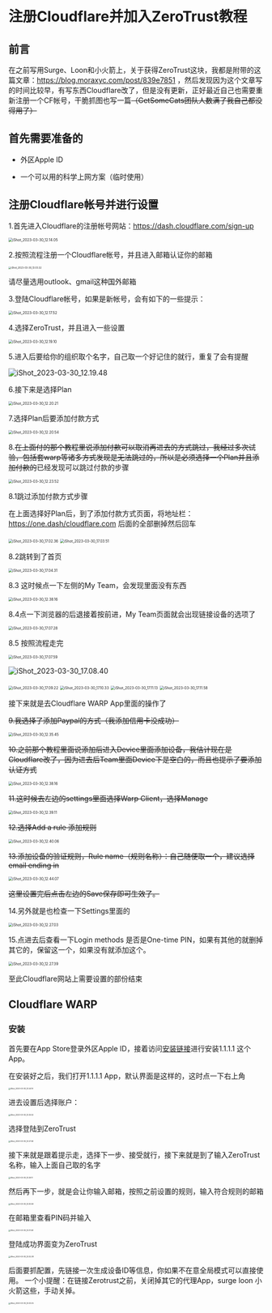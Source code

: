 # 注册Cloudflare并加入ZeroTrust教程

## 前言

在之前写用Surge、Loon和小火箭上，关于获得ZeroTrust这块，我都是附带的这篇文章：https://blog.moraxyc.com/post/839e7851 ，然后发现因为这个文章写的时间比较早，有写东西Cloudflare改了，但是没有更新，正好最近自己也需要重新注册一个CF帐号，干脆抓图也写一篇~~（GetSomeCats团队人数满了我自己都没得用了）~~

## 首先需要准备的

- 外区Apple ID

- 一个可以用的科学上网方案（临时使用）

  

## 注册Cloudflare帐号并进行设置

1.首先进入Cloudflare的注册帐号网站：https://dash.cloudflare.com/sign-up

<img src="./%E6%B3%A8%E5%86%8CCloudflare%E5%B9%B6%E5%8A%A0%E5%85%A5ZeroTrust%E6%95%99%E7%A8%8B.assets/iShot_2023-03-30_12.14.05.png" alt="iShot_2023-03-30_12.14.05" style="zoom:50%;" />

2.按照流程注册一个Cloudflare帐号，并且进入邮箱认证你的邮箱

<img src="./%E6%B3%A8%E5%86%8CCloudflare%E5%B9%B6%E5%8A%A0%E5%85%A5ZeroTrust%E6%95%99%E7%A8%8B.assets/iShot_2023-03-30_13.03.32.png" alt="iShot_2023-03-30_13.03.32" style="zoom: 33%;" />

请尽量选用outlook、gmail这种国外邮箱

3.登陆Cloudflare帐号，如果是新帐号，会有如下的一些提示：

<img src="./%E6%B3%A8%E5%86%8CCloudflare%E5%B9%B6%E5%8A%A0%E5%85%A5ZeroTrust%E6%95%99%E7%A8%8B.assets/iShot_2023-03-30_12.17.52.png" alt="iShot_2023-03-30_12.17.52" style="zoom:50%;" />

4.选择ZeroTrust，并且进入一些设置

<img src="./%E6%B3%A8%E5%86%8CCloudflare%E5%B9%B6%E5%8A%A0%E5%85%A5ZeroTrust%E6%95%99%E7%A8%8B.assets/iShot_2023-03-30_12.19.10.png" alt="iShot_2023-03-30_12.19.10" style="zoom:50%;" />

5.进入后要给你的组织取个名字，自己取一个好记住的就行，重复了会有提醒

![iShot_2023-03-30_12.19.48](./%E6%B3%A8%E5%86%8CCloudflare%E5%B9%B6%E5%8A%A0%E5%85%A5ZeroTrust%E6%95%99%E7%A8%8B.assets/iShot_2023-03-30_12.19.48.png)

6.接下来是选择Plan

<img src="./%E6%B3%A8%E5%86%8CCloudflare%E5%B9%B6%E5%8A%A0%E5%85%A5ZeroTrust%E6%95%99%E7%A8%8B.assets/iShot_2023-03-30_12.20.21.png" alt="iShot_2023-03-30_12.20.21" style="zoom:50%;" />

7.选择Plan后要添加付款方式

<img src="./%E6%B3%A8%E5%86%8CCloudflare%E5%B9%B6%E5%8A%A0%E5%85%A5ZeroTrust%E6%95%99%E7%A8%8B.assets/iShot_2023-03-30_12.20.54.png" alt="iShot_2023-03-30_12.20.54" style="zoom:50%;" />

8.~~在上面付的那个教程里说添加付款可以取消再进去的方式跳过，我经过多次试验，包括套warp等诸多方式发现是无法跳过的，所以是必须选择一个Plan并且添加付款的~~已经发现可以跳过付款的步骤

<img src="./%E6%B3%A8%E5%86%8CCloudflare%E5%B9%B6%E5%8A%A0%E5%85%A5ZeroTrust%E6%95%99%E7%A8%8B.assets/iShot_2023-03-30_12.23.52.png" alt="iShot_2023-03-30_12.23.52" style="zoom:50%;" />

8.1跳过添加付款方式步骤

在上面选择好Plan后，到了添加付款方式页面，将地址栏：https://one.dash/cloudflare.com 后面的全部删掉然后回车

<img src="./%E6%B3%A8%E5%86%8CCloudflare%E5%B9%B6%E5%8A%A0%E5%85%A5ZeroTrust%E6%95%99%E7%A8%8B.assets/iShot_2023-03-30_17.02.36.png" alt="iShot_2023-03-30_17.02.36" style="zoom:50%;" />



<img src="./%E6%B3%A8%E5%86%8CCloudflare%E5%B9%B6%E5%8A%A0%E5%85%A5ZeroTrust%E6%95%99%E7%A8%8B.assets/iShot_2023-03-30_17.03.51.png" alt="iShot_2023-03-30_17.03.51" style="zoom:50%;" />

8.2跳转到了首页

<img src="./%E6%B3%A8%E5%86%8CCloudflare%E5%B9%B6%E5%8A%A0%E5%85%A5ZeroTrust%E6%95%99%E7%A8%8B.assets/iShot_2023-03-30_17.04.31.png" alt="iShot_2023-03-30_17.04.31" style="zoom:50%;" />

8.3 这时候点一下左侧的My Team，会发现里面没有东西

<img src="./%E6%B3%A8%E5%86%8CCloudflare%E5%B9%B6%E5%8A%A0%E5%85%A5ZeroTrust%E6%95%99%E7%A8%8B.assets/iShot_2023-03-30_12.38.16-0168618.png" alt="iShot_2023-03-30_12.38.16" style="zoom:50%;" />

8.4点一下浏览器的后退接着按前进，My Team页面就会出现链接设备的选项了

<img src="./%E6%B3%A8%E5%86%8CCloudflare%E5%B9%B6%E5%8A%A0%E5%85%A5ZeroTrust%E6%95%99%E7%A8%8B.assets/iShot_2023-03-30_17.07.28.png" alt="iShot_2023-03-30_17.07.28" style="zoom:50%;" />

8.5 按照流程走完

<img src="./%E6%B3%A8%E5%86%8CCloudflare%E5%B9%B6%E5%8A%A0%E5%85%A5ZeroTrust%E6%95%99%E7%A8%8B.assets/iShot_2023-03-30_17.07.59.png" alt="iShot_2023-03-30_17.07.59" style="zoom:50%;" />

![iShot_2023-03-30_17.08.40](./%E6%B3%A8%E5%86%8CCloudflare%E5%B9%B6%E5%8A%A0%E5%85%A5ZeroTrust%E6%95%99%E7%A8%8B.assets/iShot_2023-03-30_17.08.40.png)

<img src="./%E6%B3%A8%E5%86%8CCloudflare%E5%B9%B6%E5%8A%A0%E5%85%A5ZeroTrust%E6%95%99%E7%A8%8B.assets/iShot_2023-03-30_17.09.22.png" alt="iShot_2023-03-30_17.09.22" style="zoom:50%;" />

<img src="./%E6%B3%A8%E5%86%8CCloudflare%E5%B9%B6%E5%8A%A0%E5%85%A5ZeroTrust%E6%95%99%E7%A8%8B.assets/iShot_2023-03-30_17.10.33.png" alt="iShot_2023-03-30_17.10.33" style="zoom:50%;" />

<img src="./%E6%B3%A8%E5%86%8CCloudflare%E5%B9%B6%E5%8A%A0%E5%85%A5ZeroTrust%E6%95%99%E7%A8%8B.assets/iShot_2023-03-30_17.11.13.png" alt="iShot_2023-03-30_17.11.13" style="zoom:50%;" />

<img src="./%E6%B3%A8%E5%86%8CCloudflare%E5%B9%B6%E5%8A%A0%E5%85%A5ZeroTrust%E6%95%99%E7%A8%8B.assets/iShot_2023-03-30_17.11.58.png" alt="iShot_2023-03-30_17.11.58" style="zoom:50%;" />

接下来就是去Cloudflare WARP App里面的操作了

~~9.我选择了添加Paypal的方式（我添加信用卡没成功）~~

<img src="./%E6%B3%A8%E5%86%8CCloudflare%E5%B9%B6%E5%8A%A0%E5%85%A5ZeroTrust%E6%95%99%E7%A8%8B.assets/iShot_2023-03-30_12.35.45.png" alt="iShot_2023-03-30_12.35.45" style="zoom:50%;" />

~~10.之前那个教程里面说添加后进入Device里面添加设备，我估计现在是Cloudflare改了，因为进去后Team里面Device下是空白的，而且也提示了要添加认证方式~~

<img src="./%E6%B3%A8%E5%86%8CCloudflare%E5%B9%B6%E5%8A%A0%E5%85%A5ZeroTrust%E6%95%99%E7%A8%8B.assets/iShot_2023-03-30_12.38.16.png" alt="iShot_2023-03-30_12.38.16" style="zoom:50%;" />

~~11.这时候去左边的settings里面选择Warp Client，选择Manage~~

<img src="./%E6%B3%A8%E5%86%8CCloudflare%E5%B9%B6%E5%8A%A0%E5%85%A5ZeroTrust%E6%95%99%E7%A8%8B.assets/iShot_2023-03-30_12.39.11.png" alt="iShot_2023-03-30_12.39.11" style="zoom:50%;" />

~~12.选择Add a rule 添加规则~~

<img src="./%E6%B3%A8%E5%86%8CCloudflare%E5%B9%B6%E5%8A%A0%E5%85%A5ZeroTrust%E6%95%99%E7%A8%8B.assets/iShot_2023-03-30_12.40.06.png" alt="iShot_2023-03-30_12.40.06" style="zoom:50%;" />

~~13.添加设备的验证规则，Rule name（规则名称）：自己随便取一个，建议选择 email ending in~~

<img src="./%E6%B3%A8%E5%86%8CCloudflare%E5%B9%B6%E5%8A%A0%E5%85%A5ZeroTrust%E6%95%99%E7%A8%8B.assets/iShot_2023-03-30_12.44.07.png" alt="iShot_2023-03-30_12.44.07" style="zoom:50%;" />

~~这里设置完后点击左边的Save保存即可生效了。~~

14.另外就是也检查一下Settings里面的

<img src="./%E6%B3%A8%E5%86%8CCloudflare%E5%B9%B6%E5%8A%A0%E5%85%A5ZeroTrust%E6%95%99%E7%A8%8B.assets/iShot_2023-03-30_12.27.03.png" alt="iShot_2023-03-30_12.27.03" style="zoom:50%;" />

15.点进去后查看一下Login methods 是否是One-time PIN，如果有其他的就删掉其它的，保留这一个，如果没有就添加这个。

<img src="./%E6%B3%A8%E5%86%8CCloudflare%E5%B9%B6%E5%8A%A0%E5%85%A5ZeroTrust%E6%95%99%E7%A8%8B.assets/iShot_2023-03-30_12.27.39.png" alt="iShot_2023-03-30_12.27.39" style="zoom:50%;" />

至此Cloudflare网站上需要设置的部份结束

## Cloudflare WARP

### 安装

首先要在App Store登录外区Apple ID，接着访问[安装链接](https://itunes.apple.com/us/app/1-1-1-1-faster-internet/id1423538627)进行安装1.1.1.1 这个App。

在安装好之后，我们打开1.1.1.1 App，默认界面是这样的，这时点一下右上角

<img src="./%E6%B3%A8%E5%86%8CCloudflare%E5%B9%B6%E5%8A%A0%E5%85%A5ZeroTrust%E6%95%99%E7%A8%8B.assets/iShot_2023-03-30_13.24.19.png" alt="iShot_2023-03-30_13.24.19" style="zoom: 25%;" />

进去设置后选择账户：

<img src="./%E6%B3%A8%E5%86%8CCloudflare%E5%B9%B6%E5%8A%A0%E5%85%A5ZeroTrust%E6%95%99%E7%A8%8B.assets/iShot_2023-03-30_13.25.52.png" alt="iShot_2023-03-30_13.25.52" style="zoom:25%;" />



选择登陆到ZeroTrust

<img src="./%E6%B3%A8%E5%86%8CCloudflare%E5%B9%B6%E5%8A%A0%E5%85%A5ZeroTrust%E6%95%99%E7%A8%8B.assets/iShot_2023-03-30_13.27.06.png" alt="iShot_2023-03-30_13.27.06" style="zoom:25%;" />

接下来就是跟着提示走，选择下一步、接受就行，接下来就是到了输入ZeroTrust名称，输入上面自己取的名字

<img src="./%E6%B3%A8%E5%86%8CCloudflare%E5%B9%B6%E5%8A%A0%E5%85%A5ZeroTrust%E6%95%99%E7%A8%8B.assets/iShot_2023-03-30_13.29.17.png" alt="iShot_2023-03-30_13.29.17" style="zoom:25%;" />

然后再下一步，就是会让你输入邮箱，按照之前设置的规则，输入符合规则的邮箱

<img src="./%E6%B3%A8%E5%86%8CCloudflare%E5%B9%B6%E5%8A%A0%E5%85%A5ZeroTrust%E6%95%99%E7%A8%8B.assets/iShot_2023-03-30_13.30.59.png" alt="iShot_2023-03-30_13.30.59" style="zoom:25%;" />

在邮箱里查看PIN码并输入

<img src="./%E6%B3%A8%E5%86%8CCloudflare%E5%B9%B6%E5%8A%A0%E5%85%A5ZeroTrust%E6%95%99%E7%A8%8B.assets/iShot_2023-03-30_13.31.58.png" alt="iShot_2023-03-30_13.31.58" style="zoom: 25%;" />

登陆成功界面变为ZeroTrust

<img src="./%E6%B3%A8%E5%86%8CCloudflare%E5%B9%B6%E5%8A%A0%E5%85%A5ZeroTrust%E6%95%99%E7%A8%8B.assets/iShot_2023-03-30_13.32.38.png" alt="iShot_2023-03-30_13.32.38" style="zoom:25%;" />

后面要抓配置，先链接一次生成设备ID等信息，你如果不在意全局模式可以直接使用。
一个小提醒：在链接Zerotrust之前，关闭掉其它的代理App，surge loon 小火箭这些，手动关掉。

<img src="./%E6%B3%A8%E5%86%8CCloudflare%E5%B9%B6%E5%8A%A0%E5%85%A5ZeroTrust%E6%95%99%E7%A8%8B.assets/iShot_2023-03-30_13.33.25.png" alt="iShot_2023-03-30_13.33.25" style="zoom:25%;" />